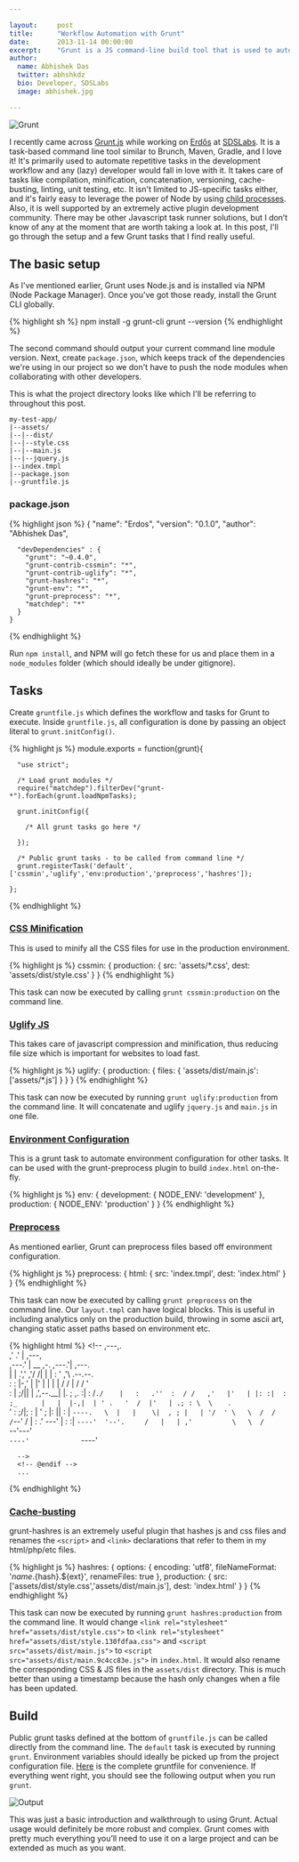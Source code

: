 ```yaml
---

layout:     post
title:      "Workflow Automation with Grunt"
date:       2013-11-14 00:00:00
excerpt:    "Grunt is a JS command-line build tool that is used to automate repetitive tasks"
author:
  name: Abhishek Das
  twitter: abhshkdz
  bio: Developer, SDSLabs
  image: abhishek.jpg

---
```


![Grunt](/images/posts/grunt/logo.png)

I recently came across [Grunt.js](http://gruntjs.com/) while working on [Erdős](http://blog.sdslabs.co/2013/10/erdos-codebot/) at [SDSLabs](//github.com/sdslabs). It is a task-based command line tool similar to Brunch, Maven, Gradle, and I love it! It's primarily used to automate repetitive tasks in the development workflow and any (lazy) developer would fall in love with it. It takes care of tasks like compilation, minification, concatenation, versioning, cache-busting, linting, unit testing, etc. It isn't limited to JS-specific tasks either, and it's fairly easy to leverage the power of Node by using [child processes](http://gruntjs.com/api/grunt.util#grunt.util.spawn). Also, it is well supported by an extremely active plugin development community. There may be other Javascript task runner solutions, but I don’t know of any at the moment that are worth taking a look at. In this post, I'll go through the setup and a few Grunt tasks that I find really useful.

## The basic setup

As I've mentioned earlier, Grunt uses Node.js and is installed via NPM (Node Package Manager). Once you've got those ready, install the Grunt CLI globally.

{% highlight sh %}
    npm install -g grunt-cli
    grunt --version
{% endhighlight %}

The second command should output your current command line module version. Next, create `package.json`, which keeps track of the dependencies we're using in our project so we don't have to push the node modules when collaborating with other developers.

This is what the project directory looks like which I'll be referring to throughout this post.

    my-test-app/
    |--assets/
    |--|--dist/
    |--|--style.css
    |--|--main.js
    |--|--jquery.js
    |--index.tmpl
    |--package.json
    |--gruntfile.js

### package.json

{% highlight json %}
    {
      "name": "Erdos",
      "version": "0.1.0",
      "author": "Abhishek Das",

      "devDependencies" : {
        "grunt": "~0.4.0",
        "grunt-contrib-cssmin": "*",
        "grunt-contrib-uglify": "*",
        "grunt-hashres": "*",
        "grunt-env": "*",
        "grunt-preprocess": "*",
        "matchdep": "*"
      } 
    }
{% endhighlight %}

Run `npm install`, and NPM will go fetch these for us and place them in a `node_modules` folder (which should ideally be under gitignore).

## Tasks

Create `gruntfile.js` which defines the workflow and tasks for Grunt to execute. Inside `gruntfile.js`, all configuration is done by passing an object literal to `grunt.initConfig()`.

{% highlight js %}
    module.exports = function(grunt){

      "use strict";

      /* Load grunt modules */
      require("matchdep").filterDev("grunt-*").forEach(grunt.loadNpmTasks);

      grunt.initConfig({

        /* All grunt tasks go here */

      });

      /* Public grunt tasks - to be called from command line */
      grunt.registerTask('default', ['cssmin','uglify','env:production','preprocess','hashres']);

    };
{% endhighlight %}

### [CSS Minification](https://github.com/gruntjs/grunt-contrib-cssmin)

This is used to minify all the CSS files for use in the production environment.

{% highlight js %}
    cssmin: {
      production: {
        src: 'assets/*.css',
        dest: 'assets/dist/style.css'
      }
    }
{% endhighlight %}

This task can now be executed by calling `grunt cssmin:production` on the command line.

### [Uglify JS](https://github.com/gruntjs/grunt-contrib-uglify)

This takes care of javascript compression and minification, thus reducing file size which is important for websites to load fast. 

{% highlight js %}
    uglify: {
      production: {
        files: {
          'assets/dist/main.js': ['assets/*.js']
        }
      }
    }
{% endhighlight %}

This task can now be executed by running `grunt uglify:production` from the command line. It will concatenate and uglify `jquery.js` and `main.js` in one file.

### [Environment Configuration](https://github.com/jsoverson/grunt-env/)

This is a grunt task to automate environment configuration for other tasks. It can be used with the grunt-preprocess plugin to build `index.html` on-the-fly.

{% highlight js %}
    env: {
      development: {
        NODE_ENV: 'development'
      },
      production: {
        NODE_ENV: 'production'
      }
    }
{% endhighlight %}

### [Preprocess](https://github.com/jsoverson/grunt-preprocess/)

As mentioned earlier, Grunt can preprocess files based off environment configuration.

{% highlight js %}
    preprocess: {
      html: {
        src: 'index.tmpl',
        dest: 'index.html'
      }
    }
{% endhighlight %}

This task can now be executed by calling `grunt preprocess` on the command line. Our `layout.tmpl` can have logical blocks. This is useful in including analytics only on the production build, throwing in some ascii art, changing static asset paths based on environment etc.

{% highlight html %}
    <!doctype html>
    <html>
      <!-- @if NODE_ENV = 'production' -->
      <!--
            ,---,.                                         
        ,'  .' |             ,---,                       
      ,---.'   |  __  ,-.  ,---.'|   ,---.               
      |   |   .',' ,'/ /|  |   | :  '   ,'\   .--.--.    
      :   :  |-,'  | |' |  |   | | /   /   | /  /    '   
      :   |  ;/||  |   ,',--.__| |.   ; ,. :|  :  /`./   
      |   :   .''  :  / /   ,'   |'   | |: :|  :  ;_     
      |   |  |-,|  | ' .   '  /  |'   | .; : \  \    `.  
      '   :  ;/|;  : | '   ; |:  ||   :    |  `----.   \ 
      |   |    \|  , ; |   | '/  ' \   \  /  /  /`--'  / 
      |   :   .' ---'  |   :    :|  `----'  '--'.     /  
      |   | ,'          \   \  /              `--'---'   
      `----'             `----'                          

      -->
      <!-- @endif -->
      ...
{% endhighlight %}

### [Cache-busting](https://github.com/Luismahou/grunt-hashres)

grunt-hashres is an extremely useful plugin that hashes js and css files and renames the `<script>` and `<link>` declarations that refer to them in my html/php/etc files.

{% highlight js %}
    hashres: {
      options: {
        encoding: 'utf8',
        fileNameFormat: '${name}.${hash}.${ext}',
        renameFiles: true
      },
      production: {
        src: ['assets/dist/style.css','assets/dist/main.js'],
        dest: 'index.html'
      }
    }
{% endhighlight %}

This task can now be executed by running `grunt hashres:production` from the command line. It would change `<link rel="stylesheet" href="assets/dist/style.css">` to `<link rel="stylesheet" href="assets/dist/style.130fdfaa.css">` and `<script src="assets/dist/main.js">` to `<script src="assets/dist/main.9c4cc83e.js">` in `index.html`. It would also rename the corresponding CSS & JS files in the `assets/dist` directory. This is much better than using a timestamp because the hash only changes when a file has been updated.

## Build

Public grunt tasks defined at the bottom of `gruntfile.js` can be called directly from the command line. The `default` task is executed by running `grunt`. Environment variables should ideally be picked up from the project configuration file. [Here](https://gist.github.com/abhshkdz/7460904) is the complete gruntfile for convenience. If everything went right, you should see the following output when you run `grunt`.

![Output](/images/posts/grunt/output.png)

This was just a basic introduction and walkthrough to using Grunt. Actual usage would definitely be more robust and complex. Grunt comes with pretty much everything you’ll need to use it on a large project and can be extended as much as you want.